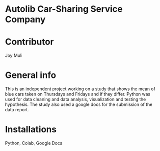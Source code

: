 # Autolib Car-Sharing Service Company

# Contributor
Joy Muli

# General info
This is an independent project working on a study that shows the mean of blue cars taken on Thursdays and Fridays and if they differ. 
Python was used for data cleaning and data analysis, visualization and testing the hypothesis. The study also used a google docs for the submission of the data report.

# Installations
Python, Colab, Google Docs
